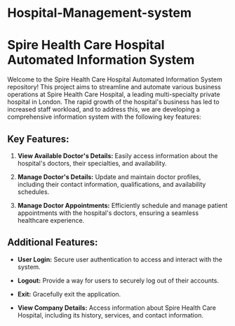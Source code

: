 # Hospital-Management-system
# Spire Health Care Hospital Automated Information System

Welcome to the Spire Health Care Hospital Automated Information System repository! This project aims to streamline and automate various business operations at Spire Health Care Hospital, a leading multi-specialty private hospital in London. The rapid growth of the hospital's business has led to increased staff workload, and to address this, we are developing a comprehensive information system with the following key features:

## Key Features:

1. **View Available Doctor's Details:** Easily access information about the hospital's doctors, their specialties, and availability.

2. **Manage Doctor's Details:** Update and maintain doctor profiles, including their contact information, qualifications, and availability schedules.

3. **Manage Doctor Appointments:** Efficiently schedule and manage patient appointments with the hospital's doctors, ensuring a seamless healthcare experience.

## Additional Features:

- **User Login:** Secure user authentication to access and interact with the system.

- **Logout:** Provide a way for users to securely log out of their accounts.

- **Exit:** Gracefully exit the application.

- **View Company Details:** Access information about Spire Health Care Hospital, including its history, services, and contact information.


